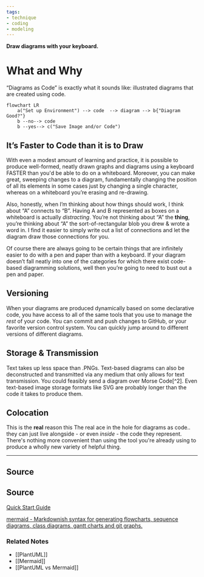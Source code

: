 ```yaml
---
tags:
- technique
- coding
- modeling
---
```

**Draw diagrams with your keyboard.**

# What and Why

“Diagrams as Code” is exactly what it sounds like: illustrated diagrams that are created using code.

```mermaid
flowchart LR
	a("Set up Environment") -->	code  --> diagram --> b{"Diagram Good?"}
	b --no--> code
	b --yes--> c("Save Image and/or Code")
```

## It’s Faster to Code than it is to Draw

With even a modest amount of learning and practice, it is possible to produce well-formed, neatly drawn graphs and diagrams using a keyboard FASTER than you'd be able to do on a whiteboard. Moreover, you can make great, sweeping changes to a diagram, fundamentally changing the position of all its elements in some cases just by changing a single character, whereas on a whiteboard you’re erasing and re-drawing.

Also, honestly, when I’m thinking about how things should work, I think about “A” connects to “B”. Having A and B represented as boxes on a whiteboard is actually *distracting*. You’re not thinking about “A” the **thing**, you’re thinking about “A” the sort-of-rectangular blob you drew & wrote a word in. I find it easier to simply write out a list of connections and let the diagram draw those connections for you.

Of course there are always going to be certain things that are infinitely easier to do with a pen and paper than with a keyboard. If your diagram doesn’t fall neatly into one of the categories for which there exist code-based diagramming solutions, well then you’re going to need to bust out a pen and paper.

## Versioning

When your diagrams are produced dynamically based on some declarative code, you have access to all of the same tools that you use to manage the *rest* of your code. You can commit and push changes to GitHub, or your favorite version control system. You can quickly jump around to different versions of different diagrams.

## Storage & Transmission

Text takes up less space than .PNGs. Text-based diagrams can also be deconstructed and transmitted via any medium that only allows for text transmission. You could feasibly send a diagram over Morse Code[^2]. Even text-based image storage formats like SVG are probably longer than the code it takes to produce them. 

## Colocation

This is the **real** reason this The real ace in the hole for diagrams as code.. they can just live alongside - or even *inside* - the code they represent. There's nothing more convenient than using the tool you're already using to produce a wholly new variety of helpful thing.

---

## Source

## Source

[Quick Start Guide](https://plantuml.com/starting)

[mermaid - Markdownish syntax for generating flowcharts, sequence diagrams, class diagrams, gantt charts and git graphs.](https://mermaid-js.github.io/mermaid/#/n00b-gettingStarted)

### Related Notes
- [[PlantUML]] 
- [[Mermaid]] 
- [[PlantUML vs Mermaid]]